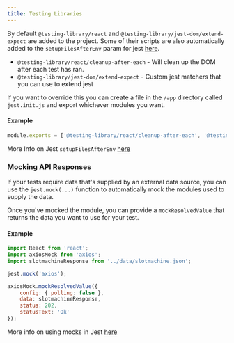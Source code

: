 ```yaml
---
title: Testing Libraries
---
```


By default `@testing-library/react` and `@testing-library/jest-dom/extend-expect` are added to the project. Some of their scripts are also automatically added to the `setupFilesAfterEnv` param for jest [here](https://github.com/Availity/availity-workflow/blob/master/packages/workflow/jest.config.js#L42).

-   `@testing-library/react/cleanup-after-each` - Will clean up the DOM after each test has ran.
-   `@testing-library/jest-dom/extend-expect` - Custom jest matchers that you can use to extend jest

If you want to override this you can create a file in the `/app` directory called `jest.init.js` and export whichever modules you want.

#### Example

```javascript
module.exports = ['@testing-library/react/cleanup-after-each', '@testing-library/jest-dom/extend-expect'];
```

More Info on Jest `setupFilesAfterEnv` [here](https://jestjs.io/docs/en/configuration#setupfilesafterenv-array)

### Mocking API Responses

If your tests require data that's supplied by an external data source, you can use the `jest.mock(...)` function to automatically mock the modules used to supply the data.

Once you've mocked the module, you can provide a `mockResolvedValue` that returns the data you want to use for your test.

#### Example

```javascript
import React from 'react';
import axiosMock from 'axios';
import slotmachineResponse from '../data/slotmachine.json';

jest.mock('axios');

axiosMock.mockResolvedValue({
    config: { polling: false },
    data: slotmachineResponse,
    status: 202,
    statusText: 'Ok'
});
```

More info on using mocks in Jest [here](https://jestjs.io/docs/en/mock-functions)
